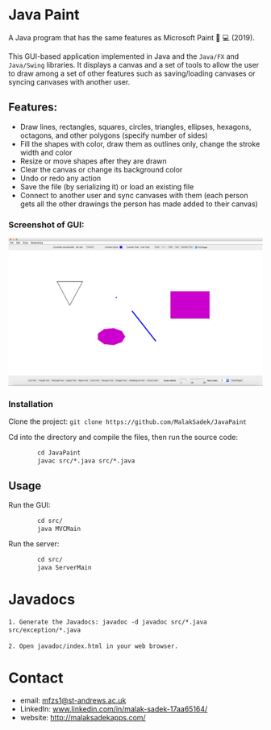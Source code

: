 # Java Paint
A Java program that has the same features as Microsoft Paint 🎨 💻 (2019).

This GUI-based application implemented in Java and the `Java/FX` and `Java/Swing` libraries. It displays a canvas and a set of tools to allow the user to draw among a set of other features such as saving/loading canvases or syncing canvases with another user.

## Features:
* Draw lines, rectangles, squares, circles, triangles, ellipses, hexagons, octagons, and other polygons (specify number of sides)
* Fill the shapes with color, draw them as outlines only, change the stroke width and color
* Resize or move shapes after they are drawn
* Clear the canvas or change its background color
* Undo or redo any action
* Save the file (by serializing it) or load an existing file
* Connect to another user and sync canvases with them (each person gets all the other drawings the person has made added to their canvas)

### Screenshot of GUI:

![picture alt](https://github.com/MalakSadek/JavaPaint/blob/master/Screenshot.png "Screenshot of GUI")

### Installation

Clone the project: 
            `git clone https://github.com/MalakSadek/JavaPaint`

Cd into the directory and compile the files, then run the source code:

            cd JavaPaint
            javac src/*.java src/*.java


## Usage

Run the GUI:

            cd src/
            java MVCMain
            
 Run the server:
 
            cd src/
            java ServerMain
            
 # Javadocs

    1. Generate the Javadocs: javadoc -d javadoc src/*.java src/exception/*.java

    2. Open javadoc/index.html in your web browser.

# Contact

* email: mfzs1@st-andrews.ac.uk
* LinkedIn: www.linkedin.com/in/malak-sadek-17aa65164/
* website: http://malaksadekapps.com/
